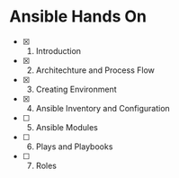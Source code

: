 # Ansible Hands On

- [x] 01. Introduction
- [x] 02. Architechture and Process Flow
- [x] 03. Creating Environment
- [x] 04. Ansible Inventory and Configuration
- [ ] 05. Ansible Modules
- [ ] 06. Plays and Playbooks
- [ ] 07. Roles
